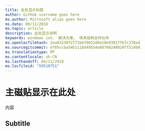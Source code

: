 ```yaml
---
title: 此处显示标题
author: GitHub username goes here
ms.author: Microsoft alias goes here
ms.date: 09/11/2018
ms.topic: article
description: 此处显示说明
keywords: windows iot、 解决方案、 体系结构合作伙伴
ms.openlocfilehash: 2ea83230f2771bb70032d8e20e93017f67c370ad
ms.sourcegitcommit: ef85ccba54b1118d49554e88768240020ff514b0
ms.translationtype: MT
ms.contentlocale: zh-CN
ms.lasthandoff: 04/11/2019
ms.locfileid: "59510751"
---
```

# <a name="main-title-goes-here"></a>主磁贴显示在此处

内容

## <a name="subtitle"></a>Subtitle
